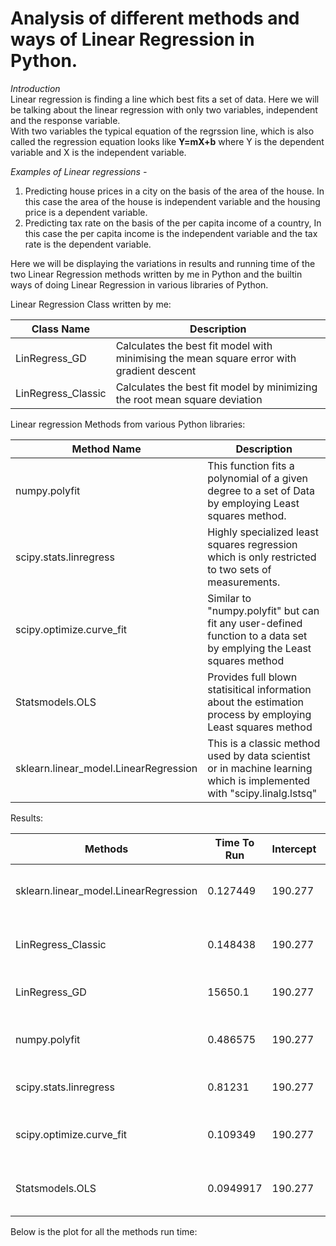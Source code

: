 # Analysis of different methods and ways of Linear Regression in Python.

*Introduction*  
Linear regression is finding a line which best fits a set of data. Here we will be talking about the linear regression with only two variables, independent and the response variable.  
With two variables the typical equation of the regrssion line, which is also called the regression equation looks like  **Y=mX+b** where Y is the dependent variable and X is the independent variable.
 
 *Examples of Linear regressions -*
 1. Predicting house prices in a city on the basis of the area of the house.
        In this case the area of the house is independent variable and the 
        housing price is a dependent variable.
 2. Predicting tax rate on the basis of the per capita income of a country,
        In this case the per capita income is the independent variable and the 
        tax rate is the dependent variable.
        
Here we will be displaying the variations in results and running time of the two Linear Regression methods written by me in Python and the builtin ways of doing Linear Regression in various libraries of Python.

Linear Regression Class written by me:

| Class Name | Description |
| -----------| ------------|
| LinRegress_GD | Calculates the best fit model with minimising the mean square error with gradient descent |
| LinRegress_Classic | Calculates the best fit model by minimizing the root mean square deviation |

Linear regression Methods from various Python libraries:

| Method Name | Description |
| ------------| ------------|
| numpy.polyfit| This function fits a polynomial of a given degree to a set of Data by employing Least squares method.|
| scipy.stats.linregress | Highly specialized least squares regression which is only restricted to two sets of measurements.|
| scipy.optimize.curve_fit| Similar to "numpy.polyfit" but can fit any user-defined function to a data set by emplying the Least squares method|
| Statsmodels.OLS | Provides full blown statisitical information about the estimation process by employing Least squares method |
| sklearn.linear_model.LinearRegression | This is a classic method used by data scientist or in machine learning which is implemented with "scipy.linalg.lstsq"|

Results:

| Methods                               |   Time To Run |   Intercept |   Slope | Equation                                    |      R^2 |
|---------------------------------------|---------------|-------------|---------|---------------------------------------------|----------|
| sklearn.linear_model.LinearRegression |     0.127449  |     190.277 | 6.23224 | y = 6.232237596577798x + 190.2772051977622  | 0.931941 |
| LinRegress_Classic                    |     0.148438  |     190.277 | 6.23224 | y = 6.232237596577798 x + 190.2772051977622 | 0.931941 |
| LinRegress_GD                         | 15650.1       |     190.277 | 6.23224 | y = 6.232237596673 x + 190.27720517548482   | 0.931941 |
| numpy.polyfit                         |     0.486575  |     190.277 | 6.23224 | y = 6.232237596577798x + 190.2772051977619  | 0.931941 |
| scipy.stats.linregress                |     0.81231   |     190.277 | 6.23224 | y = 6.2322375965778x + 190.27720519776187   | 0.931941 |
| scipy.optimize.curve_fit              |     0.109349  |     190.277 | 6.23224 | y = 6.232237562809783x + 190.27720915775419 | 0.931941 |
| Statsmodels.OLS                       |     0.0949917 |     190.277 | 6.23224 | y = 6.232237596577797x + 190.27720519776173 | 0.931941 

Below is the plot for all the methods run time:


